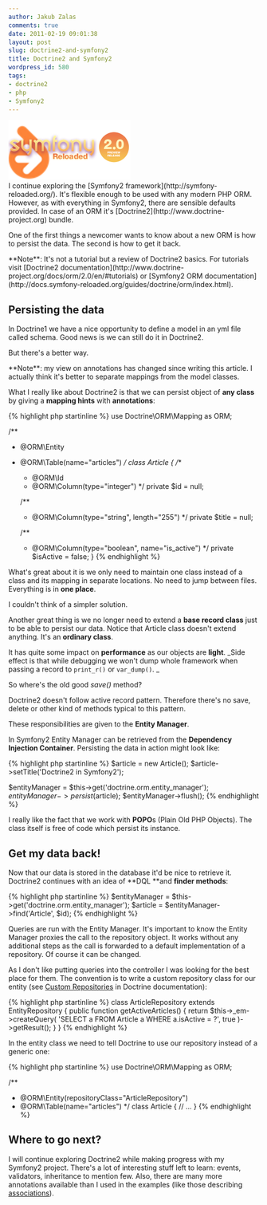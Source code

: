 ```yaml
---
author: Jakub Zalas
comments: true
date: 2011-02-19 09:01:38
layout: post
slug: doctrine2-and-symfony2
title: Doctrine2 and Symfony2
wordpress_id: 580
tags:
- doctrine2
- php
- Symfony2
---
```


<div class="pull-right">
    <img src="/uploads/wp/2011/02/symfony2-doctrine-logos1.png" title="Symfony2 and Doctrine" alt="Symfony2 and Doctrine" class="img-responsive" />
</div>
I continue exploring the [Symfony2 framework](http://symfony-reloaded.org/). It's flexible enough to be used with any modern PHP ORM. However, as with everything in Symfony2, there are sensible defaults provided. In case of an ORM it's [Doctrine2](http://www.doctrine-project.org) bundle.

One of the first things a newcomer wants to know about a new ORM is how to persist the data. The second is how to get it back.

<div class="alert alert-warning" markdown="1">**Note**: It's not a tutorial but a review of Doctrine2 basics. For tutorials visit [Doctrine2 documentation](http://www.doctrine-project.org/docs/orm/2.0/en/#tutorials) or [Symfony2 ORM documentation](http://docs.symfony-reloaded.org/guides/doctrine/orm/index.html).</div>


## Persisting the data


In Doctrine1 we have a nice opportunity to define a model in an yml file called schema. Good news is we can still do it in Doctrine2.

But there's a better way.

<div class="alert alert-warning" markdown="1">**Note**: my view on annotations has changed since writing this article. I actually think it's better to separate mappings from the model classes.</div>

What I really like about Doctrine2 is that we can persist object of **any class** by giving a **mapping hints** with **annotations**:

    
{% highlight php startinline %}
use Doctrine\ORM\Mapping as ORM;

/**
 * @ORM\Entity
 * @ORM\Table(name="articles")
 */
class Article
{
    /**
     * @ORM\Id
     * @ORM\Column(type="integer")
     */
    private $id = null;

    /**
     * @ORM\Column(type="string", length="255")
     */
    private $title = null;

    /**
     * @ORM\Column(type="boolean", name="is_active")
     */
    private $isActive = false;
}
{% endhighlight %}


What's great about it is we only need to maintain one class instead of a class and its mapping in separate locations. No need to jump between files. Everything is in **one place**.

I couldn't think of a simpler solution.

Another great thing is we no longer need to extend a **base record class** just to be able to persist our data. Notice that Article class doesn't extend anything. It's an **ordinary class**.

It has quite some impact on **performance** as our objects are **light**. _Side effect is that while debugging we won't dump whole framework when passing a record to `print_r()` or `var_dump()`. _

So where's the old good _save()_ method?

Doctrine2 doesn't follow active record pattern. Therefore there's no save, delete or other kind of methods typical to this pattern.

These responsibilities are given to the **Entity Manager**.

In Symfony2 Entity Manager can be retrieved from the **Dependency Injection Container**. Persisting the data in action might look like:

    
{% highlight php startinline %}
$article = new Article();
$article->setTitle('Doctrine2 in Symfony2');

$entityManager = $this->get('doctrine.orm.entity_manager');
$entityManager->persist($article);
$entityManager->flush();
{% endhighlight %}


I really like the fact that we work with **POPO**s (Plain Old PHP Objects). The class itself is free of code which persist its instance.


## Get my data back!


Now that our data is stored in the database it'd be nice to retrieve it. Doctrine2 continues with an idea of **DQL **and **finder methods**:

    
{% highlight php startinline %}
$entityManager = $this->get('doctrine.orm.entity_manager');
$article = $entityManager->find('Article', $id);
{% endhighlight %}


Queries are run with the Entity Manager. It's important to know the Entity Manager proxies the call to the repository object. It works without any additional steps as the call is forwarded to a default implementation of a repository. Of course it can be changed.

As I don't like putting queries into the controller I was looking for the best place for them. The convention is to write a custom repository class for our entity (see [Custom Repositories](http://www.doctrine-project.org/docs/orm/2.0/en/reference/working-with-objects.html#custom-repositories) in Doctrine documentation):

    
{% highlight php startinline %}
class ArticleRepository extends EntityRepository
{
    public function getActiveArticles()
    {
        return $this->_em->createQuery(
            'SELECT a FROM Article a WHERE a.isActive = ?',
             true
        )->getResult();
    }
}
{% endhighlight %}


In the entity class we need to tell Doctrine to use our repository instead of a generic one:

    
{% highlight php startinline %}
use Doctrine\ORM\Mapping as ORM;

/**
 * @ORM\Entity(repositoryClass="ArticleRepository")
 * @ORM\Table(name="articles")
 */
class Article
{
  // ...
}
{% endhighlight %}




## Where to go next?


I will continue exploring Doctrine2 while making progress with my Symfony2 project. There's a lot of interesting stuff left to learn: events, validators, inheritance to mention few. Also, there are many more annotations available than I used in the examples (like those describing [associations](http://www.doctrine-project.org/docs/orm/2.0/en/reference/association-mapping.html)).
